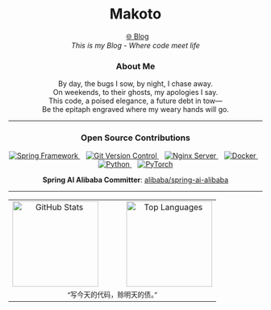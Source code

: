 
<h1 align="center">Makoto</h1>
<p align="center">  
  <a href="https://makoto-blog.vercel.app/" target="_blank">🌐 Blog</a>
  <br>
  <em>This is my Blog - Where code meet life</em>
  <br>
</p>


<h3 align="center">About Me</h3>
<p align="center">
  By day, the bugs I sow, by night, I chase away.<br>
  On weekends, to their ghosts, my apologies I say.<br>
  This code, a poised elegance, a future debt in tow—<br>
  Be the epitaph engraved where my weary hands will go.
</p>

<hr>

<h3 align="center">Open Source Contributions</h3>
<p align="center">
  <a href="https://spring.io/" target="_blank">
    <img src="https://img.shields.io/badge/Spring-Framework-6DB33F?style=for-the-badge&logo=spring&logoColor=white" alt="Spring Framework" />
  </a>
  &nbsp;&nbsp;
  <a href="https://git-scm.com/" target="_blank">
    <img src="https://img.shields.io/badge/Git-Version%20Control-F05032?style=for-the-badge&logo=git&logoColor=white" alt="Git Version Control" />
  </a>
  &nbsp;&nbsp;
  <a href="https://nginx.org/" target="_blank">
    <img src="https://img.shields.io/badge/Nginx-Server-009639?style=for-the-badge&logo=nginx&logoColor=white" alt="Nginx Server" />
  </a>
  &nbsp;&nbsp;
  <a href="https://www.docker.com/" target="_blank">
    <img src="https://img.shields.io/badge/Docker-Containers-2496ED?style=for-the-badge&logo=docker&logoColor=white" alt="Docker" />
  </a>
  &nbsp;&nbsp;
  <a href="https://www.python.org/" target="_blank">
    <img src="https://img.shields.io/badge/Python-Programming-3776AB?style=for-the-badge&logo=python&logoColor=white" alt="Python" />
  </a>
  &nbsp;&nbsp;
  <a href="https://pytorch.org/" target="_blank">
    <img src="https://img.shields.io/badge/PyTorch-Deep%20Learning-EE4C2C?style=for-the-badge&logo=pytorch&logoColor=white" alt="PyTorch" />
  </a>
</p>
<p align="center">
  <b>Spring AI Alibaba Committer</b>: <a href="https://github.com/alibaba/spring-ai-alibaba">alibaba/spring-ai-alibaba</a>
</p>

<hr>

<table align="center">
  <tr>
    <td align="center">
      <a href="https://github.com/zxuexingzhijie">
        <img height="170" src="https://github-readme-stats.vercel.app/api?username=zxuexingzhijie&show_icons=true&theme=vue" alt="GitHub Stats" />
      </a>
    </td>
    <td width="24">&nbsp;</td>
    <td align="center">
      <a href="https://github.com/zxuexingzhijie">
        <img height="170" src="https://github-readme-stats.vercel.app/api/top-langs/?username=zxuexingzhijie&layout=compact&theme=vue&cache_seconds=60" alt="Top Languages" />
      </a>
    </td>
  </tr>
  <tr>
    <td colspan="3" align="center">
      <sub>“写今天的代码，赊明天的债。”</sub>
    </td>
  </tr>
</table>
